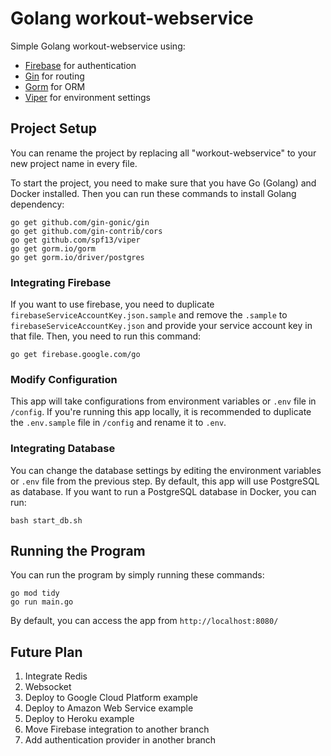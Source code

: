 # Golang workout-webservice

Simple Golang workout-webservice using:
* [Firebase](firebase.google.com) for authentication
* [Gin](github.com/gin-gonic/gin) for routing
* [Gorm](gorm.io/gorm) for ORM
* [Viper](github.com/spf13/viper) for environment settings

## Project Setup

You can rename the project by replacing all "workout-webservice" to your new project name in every file.

To start the project, you need to make sure that you have Go (Golang) and Docker installed. Then you can run these commands to install Golang dependency:

```
go get github.com/gin-gonic/gin
go get github.com/gin-contrib/cors
go get github.com/spf13/viper
go get gorm.io/gorm
go get gorm.io/driver/postgres
```

### Integrating Firebase

If you want to use firebase, you need to duplicate `firebaseServiceAccountKey.json.sample` and remove the `.sample` to `firebaseServiceAccountKey.json` and provide your service account key in that file. Then, you need to run this command:

```
go get firebase.google.com/go
```

### Modify Configuration

This app will take configurations from environment variables or `.env` file in `/config`. If you're running this app locally, it is recommended to duplicate the `.env.sample` file in `/config` and rename it to `.env`.

### Integrating Database

You can change the database settings by editing the environment variables or `.env` file from the previous step. By default, this app will use PostgreSQL as database. If you want to run a PostgreSQL database in Docker, you can run:

```
bash start_db.sh
```

## Running the Program

You can run the program by simply running these commands:

```
go mod tidy
go run main.go
```

By default, you can access the app from `http://localhost:8080/`

## Future Plan

1. Integrate Redis
2. Websocket
3. Deploy to Google Cloud Platform example
4. Deploy to Amazon Web Service example
5. Deploy to Heroku example
6. Move Firebase integration to another branch
7. Add authentication provider in another branch